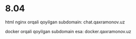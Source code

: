 # 8.04
html nginx orqali qoyilgan subdomain:
chat.qaxramonov.uz


docker orqali qoyilgan subdomain esa: 
docker.qaxramonov.uz
